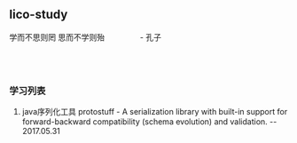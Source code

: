 ## lico-study

学而不思则罔 思而不学则殆  &emsp;&emsp;&emsp;&emsp; - 孔子
</br>
</br>
</br>
</br>

### 学习列表

1. java序列化工具 protostuff - A serialization library with built-in support for forward-backward compatibility (schema evolution) and validation.  -- 2017.05.31
